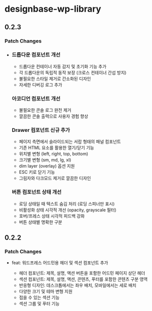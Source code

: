 # designbase-wp-library

## 0.2.3

### Patch Changes

- ### 드롭다운 컴포넌트 개선

  - 드롭다운 컨테이너 자동 감지 및 초기화 기능 추가
  - 각 드롭다운의 독립적 동작 보장 (크로스 컨테이너 간섭 방지)
  - 불필요한 스타일 제거로 간소화된 디자인
  - 자세한 디버깅 로그 추가

  ### 아코디언 컴포넌트 개선

  - 불필요한 콘솔 로그 완전 제거
  - 깔끔한 콘솔 출력으로 사용자 경험 향상

  ### Drawer 컴포넌트 신규 추가

  - 페이지 측면에서 슬라이드되는 서랍 형태의 패널 컴포넌트
  - 기존 HTML 요소를 활용한 열기/닫기 기능
  - 위치별 변형 (left, right, top, bottom)
  - 크기별 변형 (sm, md, lg, xl)
  - dim layer (overlay) 옵션 지원
  - ESC 키로 닫기 기능
  - 그림자와 다크모드 제거로 깔끔한 디자인

  ### 버튼 컴포넌트 상태 개선

  - 로딩 상태일 때 텍스트 숨김 처리 (로딩 스피너만 표시)
  - 비활성화 상태 시각적 개선 (opacity, grayscale 필터)
  - 호버/프레스 상태 시각적 피드백 강화
  - 버튼 상태별 명확한 구분

## 0.2.2

### Patch Changes

- feat: 워드프레스 어드민용 헤더 및 섹션 컴포넌트 추가

  - 헤더 컴포넌트: 제목, 설명, 액션 버튼을 포함한 어드민 페이지 상단 헤더
  - 섹션 컴포넌트: 제목, 설명, 액션, 콘텐츠, 푸터를 포함한 콘텐츠 구분 영역
  - 반응형 디자인: 데스크톱에서는 좌우 배치, 모바일에서는 세로 배치
  - 다양한 크기 및 테마 변형 지원
  - 접을 수 있는 섹션 기능
  - 섹션 그룹 및 푸터 기능
